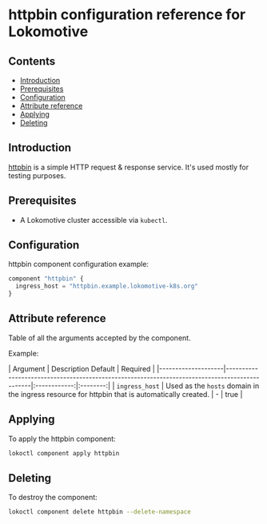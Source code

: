# httpbin configuration reference for Lokomotive

## Contents

* [Introduction](#introduction)
* [Prerequisites](#prerequisites)
* [Configuration](#configuration)
* [Attribute reference](#attribute-reference)
* [Applying](#applying)
* [Deleting](#deleting)

## Introduction

[httpbin](https://httpbin.org/) is a simple HTTP request & response service.
It's used mostly for testing purposes.

## Prerequisites

* A Lokomotive cluster accessible via `kubectl`.

## Configuration

httpbin component configuration example:

```tf
component "httpbin" {
  ingress_host = "httpbin.example.lokomotive-k8s.org"
}
```

## Attribute reference

Table of all the arguments accepted by the component.

Example:

| Argument           | Description                                                                                     Default      | Required |
|--------------------|-----------------------------------------------------------------------------------------------|:------------:|:--------:|
| `ingress_host`     | Used as the `hosts` domain in the ingress resource for httpbin that is automatically created. | -            | true     |

## Applying

To apply the httpbin component:

```bash
lokoctl component apply httpbin
```

## Deleting

To destroy the component:

```bash
lokoctl component delete httpbin --delete-namespace
```
